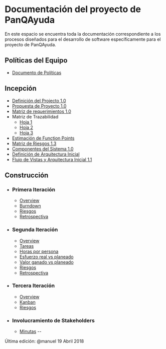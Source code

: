 # Documentación del proyecto de PanQAyuda

En este espacio se encuentra toda la documentación correspondiente a los procesos diseñados para el desarrollo de software específicamente para el proyecto de PanQAyuda.

## Políticas del Equipo
* [Documento de Políticas](https://drive.google.com/open?id=16bs4YIV3DMsAwmnXOtsIrDMpJAOQb7od)


## Incepción
* [Definición del Projecto 1.0](https://github.com/CaveLabs-1/PanQAyuda-Wiki/blob/master/Documetacion/JIMMY%20PANQEAYUDA.pdf)
* [Propuesta de Proyecto 1.0](https://github.com/CaveLabs-1/PanQAyuda-Wiki/blob/master/Documetacion/Project%20Proposal%20(Timmy).pdf)
* [Matriz de requerimientos 1.0](https://github.com/CaveLabs-1/PanQAyuda-Wiki/blob/master/Documetacion/Matriz%20de%20Requerimientos%20-%20Sheet1.csv)
* Matriz de Trazabilidad
  * [Hoja 1](https://github.com/CaveLabs-1/PanQAyuda-Wiki/blob/master/Documetacion/Matriz%20de%20Trazabilidad/Matriz%20de%20Trazabilidad%20Pan%20-%20Acceptance%20Criteria.pdf)
  * [Hoja 2](https://github.com/CaveLabs-1/PanQAyuda-Wiki/blob/master/Documetacion/Matriz%20de%20Trazabilidad/Matriz%20de%20Trazabilidad%20Pan%20-%20Diagrama%20de%20Trazabilidad.pdf)
  * [Hoja 3](https://github.com/CaveLabs-1/PanQAyuda-Wiki/blob/master/Documetacion/Matriz%20de%20Trazabilidad/Matriz%20de%20Trazabilidad%20Pan%20-%20Matriz%20de%20Trazabilidad.pdf)
* [Estimación de Function Points](https://github.com/CaveLabs-1/PanQAyuda-Wiki/blob/master/Documetacion/Function%20Points%20Estimation%20-%20Hoja%201.csv)
* [Matriz de Riesgos 1.3](https://docs.google.com/spreadsheets/d/13mZKN2Gazny50iRa1RBXC3Hy8b23N0zlmFpXU42lXsg/edit?usp=sharing)
* [Componentes del Sistema 1.0](https://github.com/CaveLabs-1/PanQAyuda-Wiki/blob/master/Documetacion/Formato%20Linguine%20Le%20Pane%20Q'%20Ayud%C3%A9.pdf)
* [Definición de Arquitectura Inicial](https://github.com/CaveLabs-1/PanQAyuda-Wiki/blob/master/Documetacion/Herson.pdf)
* [Flujo de Vistas y Arquitectura Inicial 1.1](https://github.com/CaveLabs-1/PanQAyuda-Wiki/blob/master/Documetacion/Ernie.pdf)

## Construcción
* ### Primera Iteración
  * [Overview](https://github.com/CaveLabs-1/PanQAyuda-Wiki/blob/master/Documetacion/Iteraci%C3%B3n%201/Overview%20iteraci%C3%B3n%20-%20Tablas.csv)
  * [Burndown](https://github.com/CaveLabs-1/PanQAyuda-Wiki/blob/master/Documetacion/Iteraci%C3%B3n%201/Burndown.png)
  * [Riesgos](https://docs.google.com/spreadsheets/d/13mZKN2Gazny50iRa1RBXC3Hy8b23N0zlmFpXU42lXsg/edit?usp=sharing)
  * [Retrospectiva](https://github.com/CaveLabs-1/PanQAyuda-Wiki/blob/master/Documetacion/Iteraci%C3%B3n%201/Bob%20the%20Builder%20IT%201.pdf)

* ### Segunda Iteración
  * [Overview](https://github.com/CaveLabs-1/PanQAyuda-Wiki/blob/master/Documetacion/Iteraci%C3%B3n%202/Overview.csv)
  * [Tareas](https://github.com/CaveLabs-1/PanQAyuda-Wiki/blob/master/Documetacion/Iteraci%C3%B3n%202/Tasks.csv)
  * [Horas por persona](https://github.com/CaveLabs-1/PanQAyuda-Wiki/blob/master/Documetacion/Iteraci%C3%B3n%202/Horas%20por%20persona.csv)
  * [Esfuerzo real vs planeado](https://github.com/CaveLabs-1/PanQAyuda-Wiki/blob/master/Documetacion/Iteraci%C3%B3n%202/Esfuerzo%20Real%20Vs%20Planeado.png)
  * [Valor ganado vs planeado](https://github.com/CaveLabs-1/PanQAyuda-Wiki/blob/master/Documetacion/Iteraci%C3%B3n%202/Valor%20Ganado%20vs%20Valor%20Planeadi.png)
  * [Riesgos](https://docs.google.com/spreadsheets/d/13mZKN2Gazny50iRa1RBXC3Hy8b23N0zlmFpXU42lXsg/edit?usp=sharing)
  * [Retrospectiva](https://docs.google.com/document/d/1nWPH5a3TpJHnB7jg0xWD_eV1Z_QizuUEJtYbdprxW0s/edit?usp=sharing)

* ### Tercera Iteración
  * [Overview](https://docs.google.com/spreadsheets/d/1igRDieRfETSmOTRd5WtgJkV5ETXmByCWIX93dbrDKa0/edit?usp=sharing)
  * [Kanban](https://docs.google.com/spreadsheets/d/1HhozxbCjJ6b3OLg7bCWEjgHJqHRoVhN1YNygcr9AEto/edit?usp=sharing)
  * [Riesgos](https://docs.google.com/spreadsheets/d/13mZKN2Gazny50iRa1RBXC3Hy8b23N0zlmFpXU42lXsg/edit?usp=sharing)

* ### Involucramiento de Stakeholders
  * [Minutas](https://github.com/CaveLabs-1/PanQAyuda-Wiki/tree/master/Documetacion/Minutas)
--

Última edición: @manuel 19 Abril 2018

